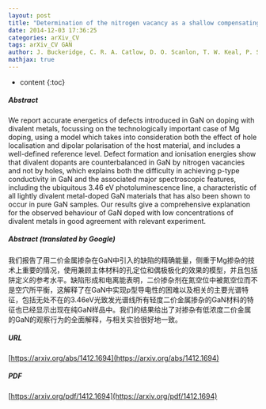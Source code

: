 ```yaml
---
layout: post
title: "Determination of the nitrogen vacancy as a shallow compensating center in GaN doped with divalent metals"
date: 2014-12-03 17:36:25
categories: arXiv_CV
tags: arXiv_CV GAN
author: J. Buckeridge, C. R. A. Catlow, D. O. Scanlon, T. W. Keal, P. Sherwood, M. Miskufova, A. Walsh, S. M. Woodley, A. A. Sokol
mathjax: true
---
```


* content
{:toc}

##### Abstract
We report accurate energetics of defects introduced in GaN on doping with divalent metals, focussing on the technologically important case of Mg doping, using a model which takes into consideration both the effect of hole localisation and dipolar polarisation of the host material, and includes a well-defined reference level. Defect formation and ionisation energies show that divalent dopants are counterbalanced in GaN by nitrogen vacancies and not by holes, which explains both the difficulty in achieving p-type conductivity in GaN and the associated major spectroscopic features, including the ubiquitous 3.46 eV photoluminescence line, a characteristic of all lightly divalent metal-doped GaN materials that has also been shown to occur in pure GaN samples. Our results give a comprehensive explanation for the observed behaviour of GaN doped with low concentrations of divalent metals in good agreement with relevant experiment.

##### Abstract (translated by Google)
我们报告了用二价金属掺杂在GaN中引入的缺陷的精确能量，侧重于Mg掺杂的技术上重要的情况，使用兼顾主体材料的孔定位和偶极极化的效果的模型，并且包括阱定义的参考水平。缺陷形成和电离能表明，二价掺杂剂在氮空位中被氮空位而不是空穴所平衡，这解释了在GaN中实现p型导电性的困难以及相关的主要光谱特征，包括无处不在的3.46eV光致发光谱线所有轻度二价金属掺杂的GaN材料的特征也已经显示出现在纯GaN样品中。我们的结果给出了对掺杂有低浓度二价金属的GaN的观察行为的全面解释，与相关实验很好地一致。

##### URL
[https://arxiv.org/abs/1412.1694](https://arxiv.org/abs/1412.1694)

##### PDF
[https://arxiv.org/pdf/1412.1694](https://arxiv.org/pdf/1412.1694)

